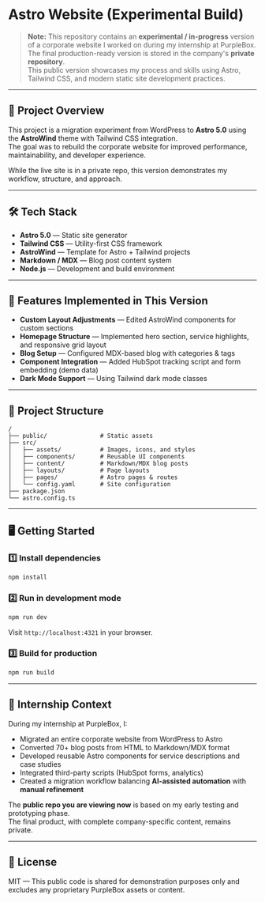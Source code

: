 # Astro Website (Experimental Build)

> **Note:** This repository contains an **experimental / in-progress** version of a corporate website I worked on during my internship at PurpleBox.  
> The final production-ready version is stored in the company's **private repository**.  
> This public version showcases my process and skills using Astro, Tailwind CSS, and modern static site development practices.

---

## 🌟 Project Overview
This project is a migration experiment from WordPress to **Astro 5.0** using the **AstroWind** theme with Tailwind CSS integration.  
The goal was to rebuild the corporate website for improved performance, maintainability, and developer experience.

While the live site is in a private repo, this version demonstrates my workflow, structure, and approach.

---

## 🛠️ Tech Stack
- **Astro 5.0** — Static site generator
- **Tailwind CSS** — Utility-first CSS framework
- **AstroWind** — Template for Astro + Tailwind projects
- **Markdown / MDX** — Blog post content system
- **Node.js** — Development and build environment

---

## 🚀 Features Implemented in This Version
- **Custom Layout Adjustments** — Edited AstroWind components for custom sections
- **Homepage Structure** — Implemented hero section, service highlights, and responsive grid layout
- **Blog Setup** — Configured MDX-based blog with categories & tags
- **Component Integration** — Added HubSpot tracking script and form embedding (demo data)
- **Dark Mode Support** — Using Tailwind dark mode classes

---

## 📂 Project Structure
```
/
├── public/               # Static assets
├── src/
│   ├── assets/           # Images, icons, and styles
│   ├── components/       # Reusable UI components
│   ├── content/          # Markdown/MDX blog posts
│   ├── layouts/          # Page layouts
│   ├── pages/            # Astro pages & routes
│   └── config.yaml       # Site configuration
├── package.json
└── astro.config.ts
```

---

## 🖥️ Getting Started

### 1️⃣ Install dependencies
```bash
npm install
```

### 2️⃣ Run in development mode
```bash
npm run dev
```
Visit `http://localhost:4321` in your browser.

### 3️⃣ Build for production
```bash
npm run build
```

---

## 📌 Internship Context
During my internship at PurpleBox, I:
- Migrated an entire corporate website from WordPress to Astro
- Converted 70+ blog posts from HTML to Markdown/MDX format
- Developed reusable Astro components for service descriptions and case studies
- Integrated third-party scripts (HubSpot forms, analytics)
- Created a migration workflow balancing **AI-assisted automation** with **manual refinement**

The **public repo you are viewing now** is based on my early testing and prototyping phase.  
The final product, with complete company-specific content, remains private.

---

## 📜 License
MIT — This public code is shared for demonstration purposes only and excludes any proprietary PurpleBox assets or content.

